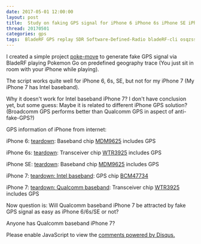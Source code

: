 ```yaml
---
date: 2017-05-01 12:00:00
layout: post
title: 	Study on faking GPS signal for iPhone 6 iPhone 6s iPhone SE iPhone 7
thread: 20170501
categories: gps
tags:  BladeRF GPS replay SDR Software-Defined-Radio bladeRF-cli osqzss gps-sdr-sim
---
```


I created a simple project [poke-move](https://github.com/JiaoXianjun/poke-move) to generate fake GPS signal 
via BladeRF playing Pokemon Go on predefined geography trace (You just sit in room with your iPhone while playing).

The script works quite well for iPhone 6, 6s, SE, but not for my iPhone 7 (My iPhone 7 has Intel baseband).

Why it doesn't work for Intel baseband iPhone 7? I don't have conclusion yet, but some guess: Maybe it is 
related to different iPhone GPS solution? (Broadcomm GPS performs better than Qualcomm GPS in aspect of anti-fake-GPS?)

GPS information of iPhone from internet:

iPhone 6: [teardown](https://www.ifixit.com/Teardown/iPhone+6+Teardown/29213): Baseband chip [MDM9625](https://www.qualcomm.com/news/releases/2013/02/25/qualcomm-technologies-announces-first-4g-lte-advanced-embedded-connectivity) includes GPS

iPhone 6s: [teardown](https://www.ifixit.com/Teardown/iPhone+6s+Teardown/48170): Transceiver chip [WTR3925](http://www.chipworks.com/sites/default/files/Apple_iPhone_6s_A1688_Smartphone_Chipworks_Teardown_Report_BPT-1509-801_with_Commentary.pdf) includes GPS

iPhone SE: [teardown](https://www.ifixit.com/Teardown/iPhone+SE+Teardown/60902): Baseband chip [MDM9625](https://www.qualcomm.com/news/releases/2013/02/25/qualcomm-technologies-announces-first-4g-lte-advanced-embedded-connectivity) includes GPS

iPhone 7: [teardown: Intel baseband](http://www.techinsights.com/about-techinsights/overview/blog/apple-iphone-7-teardown/): GPS chip [BCM47734](https://www.broadcom.com/products/wireless/gnss-gps-socs/bcm4774/)

iPhone 7: [teardown: Qualcomm baseband](https://www.ifixit.com/Teardown/iPhone+7+Teardown/67382): Transceiver chip [WTR3925](http://www.chipworks.com/sites/default/files/Apple_iPhone_6s_A1688_Smartphone_Chipworks_Teardown_Report_BPT-1509-801_with_Commentary.pdf) includes GPS

Now question is: Will Qualcomm baseband iPhone 7 be attracted by fake GPS signal as easy as iPhone 6/6s/SE or not?

Anyone has Qualcomm baseband iPhone 7?

<div id="disqus_thread"></div>
<script type="text/javascript">
    /* * * CONFIGURATION VARIABLES: EDIT BEFORE PASTING INTO YOUR WEBPAGE * * */
    var disqus_shortname = 'jiaoxianjun'; // required: replace example with your forum shortname

    /* * * DON'T EDIT BELOW THIS LINE * * */
    (function() {
        var dsq = document.createElement('script'); dsq.type = 'text/javascript'; dsq.async = true;
        dsq.src = '//' + disqus_shortname + '.disqus.com/embed.js';
        (document.getElementsByTagName('head')[0] || document.getElementsByTagName('body')[0]).appendChild(dsq);
    })();
</script>
<noscript>Please enable JavaScript to view the <a href="http://disqus.com/?ref_noscript">comments powered by Disqus.</a></noscript>


<script>
  (function(i,s,o,g,r,a,m){i['GoogleAnalyticsObject']=r;i[r]=i[r]||function(){
  (i[r].q=i[r].q||[]).push(arguments)},i[r].l=1*new Date();a=s.createElement(o),
  m=s.getElementsByTagName(o)[0];a.async=1;a.src=g;m.parentNode.insertBefore(a,m)
  })(window,document,'script','//www.google-analytics.com/analytics.js','ga');

  ga('create', 'UA-56112029-1', 'auto');
  ga('send', 'pageview');

</script>
